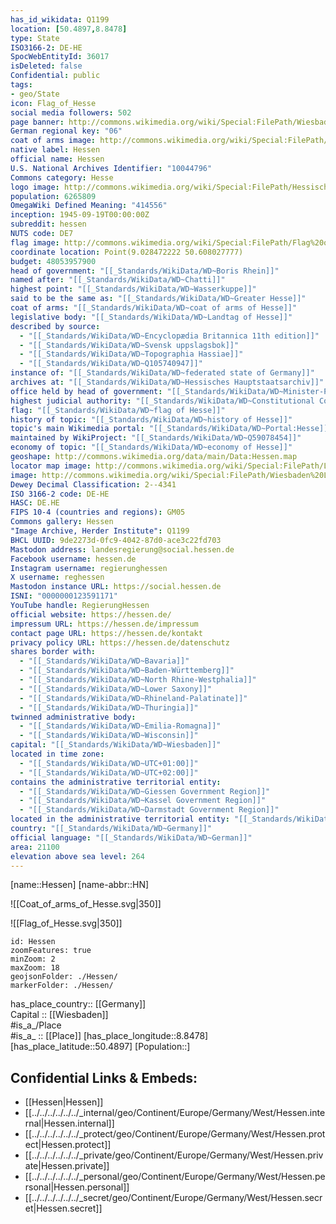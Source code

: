 ```yaml
---
has_id_wikidata: Q1199
location: [50.4897,8.8478] 
type: State
ISO3166-2: DE-HE
SpocWebEntityId: 36017
isDeleted: false
Confidential: public
tags:
- geo/State
icon: Flag_of_Hesse
social media followers: 502
page banner: http://commons.wikimedia.org/wiki/Special:FilePath/Wiesbaden%20banner%20Bowling-Green%20Panorama%20Nacht.jpg
German regional key: "06"
coat of arms image: http://commons.wikimedia.org/wiki/Special:FilePath/Coat%20of%20arms%20of%20Hesse.svg
native label: Hessen
official name: Hessen
U.S. National Archives Identifier: "10044796"
Commons category: Hesse
logo image: http://commons.wikimedia.org/wiki/Special:FilePath/Hessische%20Landesregierung.svg
population: 6265809
OmegaWiki Defined Meaning: "414556"
inception: 1945-09-19T00:00:00Z
subreddit: hessen
NUTS code: DE7
flag image: http://commons.wikimedia.org/wiki/Special:FilePath/Flag%20of%20Hesse.svg
coordinate location: Point(9.028472222 50.608027777)
budget: 48053957900
head of government: "[[_Standards/WikiData/WD~Boris Rhein]]"
named after: "[[_Standards/WikiData/WD~Chatti]]"
highest point: "[[_Standards/WikiData/WD~Wasserkuppe]]"
said to be the same as: "[[_Standards/WikiData/WD~Greater Hesse]]"
coat of arms: "[[_Standards/WikiData/WD~coat of arms of Hesse]]"
legislative body: "[[_Standards/WikiData/WD~Landtag of Hesse]]"
described by source:
  - "[[_Standards/WikiData/WD~Encyclopædia Britannica 11th edition]]"
  - "[[_Standards/WikiData/WD~Svensk uppslagsbok]]"
  - "[[_Standards/WikiData/WD~Topographia Hassiae]]"
  - "[[_Standards/WikiData/WD~Q105740947]]"
instance of: "[[_Standards/WikiData/WD~federated state of Germany]]"
archives at: "[[_Standards/WikiData/WD~Hessisches Hauptstaatsarchiv]]"
office held by head of government: "[[_Standards/WikiData/WD~Minister-President of Hesse]]"
highest judicial authority: "[[_Standards/WikiData/WD~Constitutional Court of the State of Hesse]]"
flag: "[[_Standards/WikiData/WD~flag of Hesse]]"
history of topic: "[[_Standards/WikiData/WD~history of Hesse]]"
topic's main Wikimedia portal: "[[_Standards/WikiData/WD~Portal:Hesse]]"
maintained by WikiProject: "[[_Standards/WikiData/WD~Q59078454]]"
economy of topic: "[[_Standards/WikiData/WD~economy of Hesse]]"
geoshape: http://commons.wikimedia.org/data/main/Data:Hessen.map
locator map image: http://commons.wikimedia.org/wiki/Special:FilePath/Locator%20map%20Hesse%20in%20Germany.svg
image: http://commons.wikimedia.org/wiki/Special:FilePath/Wiesbaden%20Landtag%20Hessen%20im%20Stadtschlo%C3%9F%20Wiesbaden%20am%20Schlo%C3%9Fplatz%20-%20Foto%20Wolfgang%20Pehlemann%20Wiesbaden%20DSCN1417.jpg
Dewey Decimal Classification: 2--4341
ISO 3166-2 code: DE-HE
HASC: DE.HE
FIPS 10-4 (countries and regions): GM05
Commons gallery: Hessen
"Image Archive, Herder Institute": Q1199
BHCL UUID: 9de2273d-0fc9-4042-87d0-ace3c22fd703
Mastodon address: landesregierung@social.hessen.de
Facebook username: hessen.de
Instagram username: regierunghessen
X username: reghessen
Mastodon instance URL: https://social.hessen.de
ISNI: "0000000123591171"
YouTube handle: RegierungHessen
official website: https://hessen.de/
impressum URL: https://hessen.de/impressum
contact page URL: https://hessen.de/kontakt
privacy policy URL: https://hessen.de/datenschutz
shares border with:
  - "[[_Standards/WikiData/WD~Bavaria]]"
  - "[[_Standards/WikiData/WD~Baden-Württemberg]]"
  - "[[_Standards/WikiData/WD~North Rhine-Westphalia]]"
  - "[[_Standards/WikiData/WD~Lower Saxony]]"
  - "[[_Standards/WikiData/WD~Rhineland-Palatinate]]"
  - "[[_Standards/WikiData/WD~Thuringia]]"
twinned administrative body:
  - "[[_Standards/WikiData/WD~Emilia-Romagna]]"
  - "[[_Standards/WikiData/WD~Wisconsin]]"
capital: "[[_Standards/WikiData/WD~Wiesbaden]]"
located in time zone:
  - "[[_Standards/WikiData/WD~UTC+01:00]]"
  - "[[_Standards/WikiData/WD~UTC+02:00]]"
contains the administrative territorial entity:
  - "[[_Standards/WikiData/WD~Giessen Government Region]]"
  - "[[_Standards/WikiData/WD~Kassel Government Region]]"
  - "[[_Standards/WikiData/WD~Darmstadt Government Region]]"
located in the administrative territorial entity: "[[_Standards/WikiData/WD~Germany]]"
country: "[[_Standards/WikiData/WD~Germany]]"
official language: "[[_Standards/WikiData/WD~German]]"
area: 21100
elevation above sea level: 264
---
```


[name::Hessen] 
[name-abbr::HN] 

![[Coat_of_arms_of_Hesse.svg|350]] 

![[Flag_of_Hesse.svg|350]] 


```leaflet
id: Hessen
zoomFeatures: true 
minZoom: 2 
maxZoom: 18
geojsonFolder: ./Hessen/
markerFolder: ./Hessen/
```

has_place_country:: [[Germany]]  
Capital :: [[Wiesbaden]]  
#is_a_/Place  
#is_a_ :: [[Place]] 
[has_place_longitude::8.8478] 
[has_place_latitude::50.4897] 
[Population::] 



## Confidential Links & Embeds: 
- [[Hessen|Hessen]]  
- [[../../../../../../_internal/geo/Continent/Europe/Germany/West/Hessen.internal|Hessen.internal]] 
- [[../../../../../../_protect/geo/Continent/Europe/Germany/West/Hessen.protect|Hessen.protect]] 
- [[../../../../../../_private/geo/Continent/Europe/Germany/West/Hessen.private|Hessen.private]] 
- [[../../../../../../_personal/geo/Continent/Europe/Germany/West/Hessen.personal|Hessen.personal]] 
- [[../../../../../../_secret/geo/Continent/Europe/Germany/West/Hessen.secret|Hessen.secret]] 

